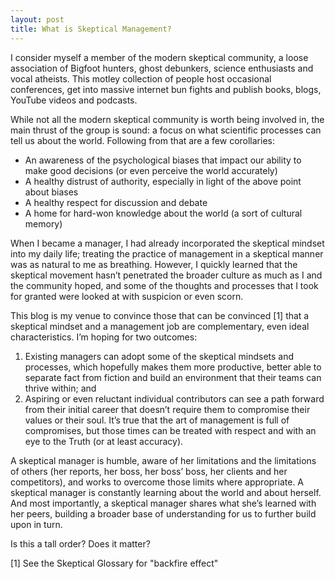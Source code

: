 ```yaml
---
layout: post
title: What is Skeptical Management?
---
```


I consider myself a member of the modern skeptical community, a loose association of Bigfoot hunters, ghost debunkers, science enthusiasts and vocal atheists. This motley collection of people host occasional conferences, get into massive internet bun fights and publish books, blogs, YouTube videos and podcasts.

While not all the modern skeptical community is worth being involved in, the main thrust of the group is sound: a focus on what scientific processes can tell us about the world. Following from that are a few corollaries:
* An awareness of the psychological biases that impact our ability to make good decisions (or even perceive the world accurately)
* A healthy distrust of authority, especially in light of the above point about biases
* A healthy respect for discussion and debate
* A home for hard-won knowledge about the world (a sort of cultural memory)

When I became a manager, I had already incorporated the skeptical mindset into my daily life; treating the practice of management in a skeptical manner was as natural to me as breathing. However, I quickly learned that the skeptical movement hasn’t penetrated the broader culture as much as I and the community hoped, and some of the thoughts and processes that I took for granted were looked at with suspicion or even scorn.

This blog is my venue to convince those that can be convinced [1] that a skeptical mindset and a management job are complementary, even ideal characteristics. I’m hoping for two outcomes:
1. Existing managers can adopt some of the skeptical mindsets and processes, which hopefully makes them more productive, better able to separate fact from fiction and build an environment that their teams can thrive within; and
1. Aspiring or even reluctant individual contributors can see a path forward from their initial career that doesn’t require them to compromise their values or their soul. It’s true that the art of management is full of compromises, but those times can be treated with respect and with an eye to the Truth (or at least accuracy).

A skeptical manager is humble, aware of her limitations and the limitations of others (her reports, her boss, her boss’ boss, her clients and her competitors), and works to overcome those limits where appropriate. A skeptical manager is constantly learning about the world and about herself. And most importantly, a skeptical manager shares what she’s learned with her peers, building a broader base of understanding for us to further build upon in turn.

Is this a tall order? Does it matter?

[1] See the Skeptical Glossary for "backfire effect"
